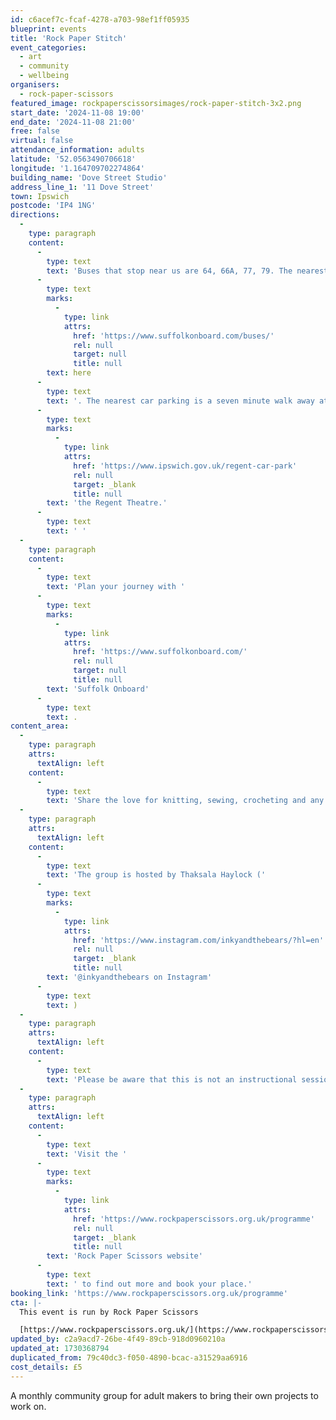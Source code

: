 ```yaml
---
id: c6acef7c-fcaf-4278-a703-98ef1ff05935
blueprint: events
title: 'Rock Paper Stitch'
event_categories:
  - art
  - community
  - wellbeing
organisers:
  - rock-paper-scissors
featured_image: rockpaperscissorsimages/rock-paper-stitch-3x2.png
start_date: '2024-11-08 19:00'
end_date: '2024-11-08 21:00'
free: false
virtual: false
attendance_information: adults
latitude: '52.0563490706618'
longitude: '1.164709702274864'
building_name: 'Dove Street Studio'
address_line_1: '11 Dove Street'
town: Ipswich
postcode: 'IP4 1NG'
directions:
  -
    type: paragraph
    content:
      -
        type: text
        text: 'Buses that stop near us are 64, 66A, 77, 79. The nearest bus stop is one minute walk away, see the latest bus timetables '
      -
        type: text
        marks:
          -
            type: link
            attrs:
              href: 'https://www.suffolkonboard.com/buses/'
              rel: null
              target: null
              title: null
        text: here
      -
        type: text
        text: '. The nearest car parking is a seven minute walk away at '
      -
        type: text
        marks:
          -
            type: link
            attrs:
              href: 'https://www.ipswich.gov.uk/regent-car-park'
              rel: null
              target: _blank
              title: null
        text: 'the Regent Theatre.'
      -
        type: text
        text: ' '
  -
    type: paragraph
    content:
      -
        type: text
        text: 'Plan your journey with '
      -
        type: text
        marks:
          -
            type: link
            attrs:
              href: 'https://www.suffolkonboard.com/'
              rel: null
              target: null
              title: null
        text: 'Suffolk Onboard'
      -
        type: text
        text: .
content_area:
  -
    type: paragraph
    attrs:
      textAlign: left
    content:
      -
        type: text
        text: 'Share the love for knitting, sewing, crocheting and any other needle crafts with like minded makers - with tea and cake!'
  -
    type: paragraph
    attrs:
      textAlign: left
    content:
      -
        type: text
        text: 'The group is hosted by Thaksala Haylock ('
      -
        type: text
        marks:
          -
            type: link
            attrs:
              href: 'https://www.instagram.com/inkyandthebears/?hl=en'
              rel: null
              target: _blank
              title: null
        text: '@inkyandthebears on Instagram'
      -
        type: text
        text: )
  -
    type: paragraph
    attrs:
      textAlign: left
    content:
      -
        type: text
        text: 'Please be aware that this is not an instructional session.'
  -
    type: paragraph
    attrs:
      textAlign: left
    content:
      -
        type: text
        text: 'Visit the '
      -
        type: text
        marks:
          -
            type: link
            attrs:
              href: 'https://www.rockpaperscissors.org.uk/programme'
              rel: null
              target: _blank
              title: null
        text: 'Rock Paper Scissors website'
      -
        type: text
        text: ' to find out more and book your place.'
booking_link: 'https://www.rockpaperscissors.org.uk/programme'
cta: |-
  This event is run by Rock Paper Scissors

  [https://www.rockpaperscissors.org.uk/](https://www.rockpaperscissors.org.uk/)
updated_by: c2a9acd7-26be-4f49-89cb-918d0960210a
updated_at: 1730368794
duplicated_from: 79c40dc3-f050-4890-bcac-a31529aa6916
cost_details: £5
---
```

A monthly community group for adult makers to bring their own projects to work on.